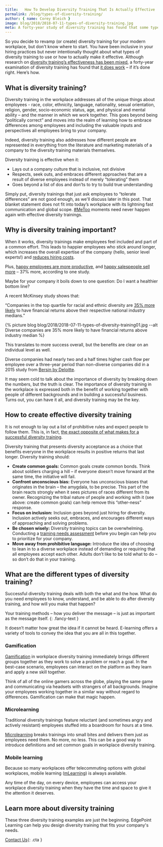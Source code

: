 ```yaml
---
title:   How To Develop Diversity Training That Is Actually Effective
permalink: /blog/types-of-diversity-training/
author: { name: Corey Bleich }
image: blog/2018/2018-07-11-types-of-diversity-training.jpg
meta: A forty-year study of diversity training has found that some types of diversity training do work – when it’s done right. Here’s how.
---
```


So you decide to revamp (or create) diversity training for your modern workplace, but don't know where to start. You have been inclusive in your hiring practices but never intentionally thought about what types of diversity training to use or how to actually make it effective. Although research on [diversity training’s effectiveness has been mixed](https://onlinelibrary.wiley.com/doi/abs/10.1002/hrdq.1193), a forty-year examination of diversity training has found that [it does work](http://psycnet.apa.org/record/2016-43598-001) – if it’s done right. Here’s how.

## What is diversity training?

Diversity training in the workplace addresses all of the unique things about employees - race, color, ethnicity, language, nationality, sexual orientation, religion, gender, socio-economic status, age, and physical and mental ability – and the manner in which we work together. This goes beyond being “politically correct” and moves into the realm of learning how to embrace differences among employees and including the valuable inputs and perspectives all employees bring to your company.

Indeed, diversity training also addresses how different people are represented in everything from the literature and marketing materials of a company to the diversity training materials themselves.

Diversity training is effective when it:

* Lays out a company culture that is inclusive, not divisive
* Respects, seek outs, and embraces different approaches that are a result of diverse employees instead of merely “tolerating” them
* Goes beyond a list of dos and don’ts to try to build true understanding

Simply put, diversity trainings that just ask employees to “tolerate differences” are not good enough, as we'll discuss later in this post. That blanket statement does not fit into today’s workplace with its lightning fast communication and global scope. [#MeToo](/blog/online-sexual-harassment-training/) moments need never happen again with effective diversity trainings.

## Why is diversity training important?

When it works, diversity trainings make employees feel included and part of a common effort. This leads to happier employees who stick around longer, which increases the overall expertise of the company (hello, senior level experts!) and [reduces hiring costs](/blog/how-to-train-new-employees/).

Plus, [happy employees are more productive](http://www.smf.co.uk/wp-content/uploads/2015/10/Social-Market-Foundation-Publication-Briefing-CAGE-4-Are-happy-workers-more-productive-281015.pdf#page=9), and [happy salespeople sell more](https://hbr.org/2011/06/the-happiness-dividend) – 37% more, according to one study.

Maybe for your company it boils down to one question: Do I want a healthier bottom line?

A recent McKinsey study shows that:

“Companies in the top quartile for racial and ethnic diversity are [35% more likely](http://www.mckinsey.com/business-functions/organization/our-insights/why-diversity-matters) to have financial returns above their respective national industry medians.”

{% picture blog blog/2018/2018-07-11-types-of-diversity-training01.jpg --alt Diverse companies are 35% more likely to have financial returns above industry median %}


This translates to more success overall, but the benefits are clear on an individual level as well.

Diverse companies had nearly two and a half times higher cash flow per employee over a three-year period than non-diverse companies did in a 2015 study from [Bersin by Deloitte](http://www.bersin.com/News/PressArticles.aspx?id=19377).

It may seem cold to talk about the importance of diversity by breaking down the numbers, but the truth is clear. The importance of diversity training in the workplace is expressed both in the benefit of working together with people of different backgrounds and in building a successful business. Turns out, you can have it all, and diversity training may be the key.

## How to create effective diversity training

It is not enough to lay out a list of prohibitive rules and expect people to follow them. This is, in fact, [the exact opposite of what makes for a successful diversity training](https://journals.sagepub.com/doi/abs/10.1177/0956797611427918). 

Diversity training that presents diversity acceptance as a choice that benefits everyone in the workplace results in positive returns that last longer. Diversity training should:

* <strong>Create common goals:</strong> Common goals create common bonds. Think about soldiers charging a hill – if everyone doesn’t move forward at the same time, the initiative will fail.
* <strong>Confront unconscious bias:</strong> Everyone has unconscious biases that originates in the brain – the amygdala, to be precise. This part of the brain reacts strongly when it sees pictures of races different from its owner. Recognizing the tribal nature of people and working with it (see above: create common goals) can help remove this “other-ness” response.
* <strong>Focus on inclusion:</strong> Inclusion goes beyond just hiring for diversity. Inclusion actively seeks out, embraces, and encourages different ways of approaching and solving problems.
* <strong>Be chosen wisely:</strong> Diversity training topics can be overwhelming. Conducting a [training needs assessment](/blog/training-needs-analysis/) before you begin can help you to prioritize for your company.
* <strong>Move away from prohibitive language:</strong> Introduce the idea of choosing to lean in to a diverse workplace instead of demanding or requiring that all employees accept each other. Adults don’t like to be told what to do – so don’t do that in your training.

## What are the different types of diversity training?

Successful diversity training deals with both the what and the how. What do you need employees to know, understand, and be able to do after diversity training, and how will you make that happen?

Your training methods – how you deliver the message – is just as important as the message itself. 
{: .fancy-text }

It doesn’t matter how great the idea if it cannot be heard. E-learning offers a variety of tools to convey the idea that you are all in this together.

### Gamification
[Gamification](/blog/gamification-in-elearning/) in workplace diversity training immediately brings different groups together as they work to solve a problem or reach a goal. In the best-case scenario, employees can interact on the platform as they learn and apply a new skill together.

Think of all of the online gamers across the globe, playing the same game and communicating via headsets with strangers of all backgrounds. Imagine your employees working together in a similar way without regard to differences. Gamification can make that magic happen.

### Microlearning

Traditional diversity trainings feature reluctant (and sometimes angry and actively resistant) employees stuffed into a boardroom for hours at a time.

[Microlearning](/blog/types-of-microlearning/) breaks trainings into small bites and delivers them just as employees need them. No more, no less. This can be a good way to introduce definitions and set common goals in workplace diversity training.

### Mobile learning

Because so many workplaces offer telecommuting options with global workplaces, mobile learning ([mLearning](/blog/what-is-mlearning/)) is always available.

Any time of the day, on every device, employees can access your workplace diversity training when they have the time and space to give it the attention it deserves.

## Learn more about diversity training
These three diversity training examples are just the beginning. EdgePoint Learning can help you design diversity training that fits your company's needs. 
  
[Contact Us](/contact/ ){: .cta }
